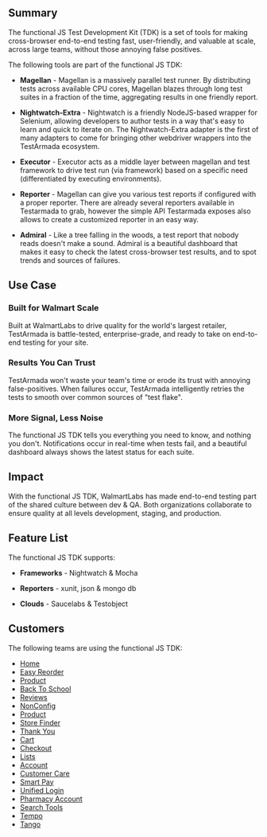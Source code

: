 ## Summary

The functional JS Test Development Kit (TDK) is a set of tools for making cross-browser end-to-end testing fast, user-friendly, and valuable at scale, across large teams, without those annoying false positives.

The following tools are part of the functional JS TDK:

* **Magellan** - Magellan is a massively parallel test runner. By distributing tests across available CPU cores, Magellan blazes through long test suites in a fraction of the time, aggregating results in one friendly report.

* **Nightwatch-Extra** - Nightwatch is a friendly NodeJS-based wrapper for Selenium, allowing developers to author tests in a way that's easy to learn and quick to iterate on. The Nightwatch-Extra adapter is the first of many adapters to come for bringing other webdriver wrappers into the TestArmada ecosystem.

* **Executor** - Executor acts as a middle layer between magellan and test framework to drive test run (via framework) based on a specific need (differentiated by executing environments).

* **Reporter** - Magellan can give you various test reports if configured with a proper reporter. There are already several reporters available in Testarmada to grab, however the simple API Testarmada exposes also allows to create a customized reporter in an easy way.

* **Admiral** - Like a tree falling in the woods, a test report that nobody reads doesn't make a sound. Admiral is a beautiful dashboard that makes it easy to check the latest cross-browser test results, and to spot trends and sources of failures.

## Use Case

### Built for Walmart Scale

Built at WalmartLabs to drive quality for the world's largest retailer, TestArmada is battle-tested, enterprise-grade, and ready to take on end-to-end testing for your site.

### Results You Can Trust

TestArmada won't waste your team's time or erode its trust with annoying false-positives. When failures occur, TestArmada intelligently retries the tests to smooth over common sources of "test flake".

### More Signal, Less Noise

The functional JS TDK tells you everything you need to know, and nothing you don't. Notifications occur in real-time when tests fail, and a beautiful dashboard always shows the latest status for each suite.

## Impact

With the functional JS TDK, WalmartLabs has made end-to-end testing part of the shared culture between dev & QA. Both organizations collaborate to ensure quality at all levels development, staging, and production.

## Feature List

The functional JS TDK supports:

* **Frameworks** - Nightwatch & Mocha

* **Reporters** - xunit, json & mongo db

* **Clouds** - Saucelabs & Testobject

## Customers
The following teams are using the functional JS TDK:

* [Home](https://gecgithub01.walmart.com/R-Discovery/home)
* [Easy Reorder](https://gecgithub01.walmart.com/R-Discovery/easy-reorder)
* [Product](https://gecgithub01.walmart.com/R-Discovery/product)
* [Back To School](https://gecgithub01.walmart.com/R-Discovery/back-to-school)
* [Reviews](https://gecgithub01.walmart.com/R-Discovery/reviews)
* [NonConfig](https://gecgithub01.walmart.com/R-Discovery/non-config)
* [Product](https://gecgithub01.walmart.com/R-Discovery/product)
* [Store Finder](https://gecgithub01.walmart.com/R-instore/store-finder)
* [Thank You](https://gecgithub01.walmart.com/R-Transaction/thank-you)
* [Cart](https://gecgithub01.walmart.com/R-Transaction/cart)
* [Checkout](https://gecgithub01.walmart.com/R-Transaction/checkout)
* [Lists](https://gecgithub01.walmart.com/R-Transaction/lists)
* [Account](https://gecgithub01.walmart.com/R-User/account)
* [Customer Care](https://gecgithub01.walmart.com/R-User/customer-care)
* [Smart Pay](https://gecgithub01.walmart.com/R-User/smart-pay)
* [Unified Login](https://gecgithub01.walmart.com/R-User/unified-login)
* [Pharmacy Account](https://gecgithub01.walmart.com/R-Pharmacy/account)
* [Search Tools](https://gecgithub01.walmart.com/R-Apollo/search-tools)
* [Tempo](https://gecgithub01.walmart.com/platform/Tempo)
* [Tango](https://gecgithub01.walmart.com/rramakr/tango-ui)


